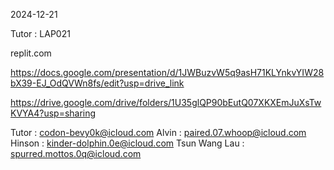 2024-12-21

Tutor : LAP021

replit.com

https://docs.google.com/presentation/d/1JWBuzvW5q9asH71KLYnkvYIW28bX39-EJ_OdQVWn8fs/edit?usp=drive_link

https://drive.google.com/drive/folders/1U35glQP90bEutQ07XKXEmJuXsTwKVYA4?usp=sharing

Tutor : codon-bevy0k@icloud.com
Alvin : paired.07.whoop@icloud.com
Hinson : kinder-dolphin.0e@icloud.com
Tsun Wang Lau : spurred.mottos.0q@icloud.com
